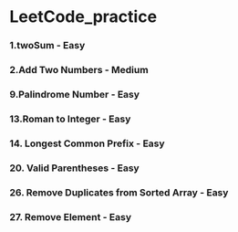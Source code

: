# LeetCode_practice


### 1.twoSum - Easy
### 2.Add Two Numbers - Medium
### 9.Palindrome Number - Easy
### 13.Roman to Integer - Easy
### 14. Longest Common Prefix - Easy
### 20. Valid Parentheses - Easy
### 26. Remove Duplicates from Sorted Array - Easy
### 27. Remove Element - Easy
